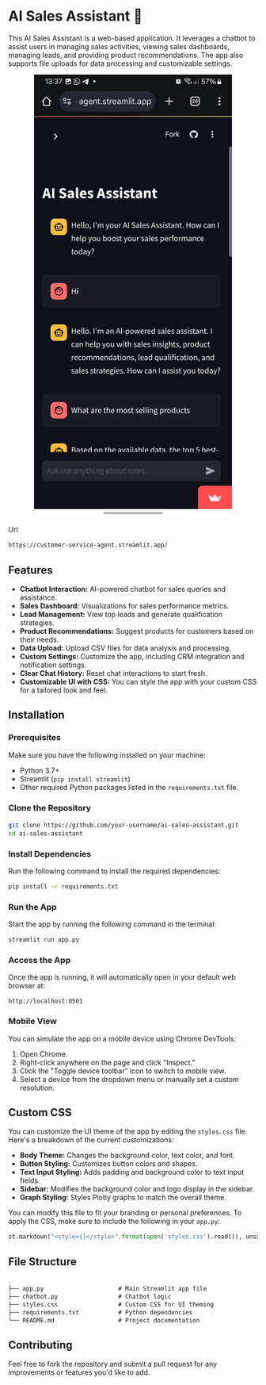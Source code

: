 # AI Sales Assistant 💼

This AI Sales Assistant is a web-based application. It leverages a chatbot to assist users in managing sales activities, viewing sales dashboards, managing leads, and providing product recommendations. The app also supports file uploads for data processing and customizable settings.

<div align="center">
    <img src="https://raw.githubusercontent.com/TuryahabwaPaul/customer-service-agent/main/Screenshot_20241018_133748_Chrome.jpg" alt="App Screenshot" width="400"/>
</div>


Url
```bash
https://customer-service-agent.streamlit.app/
```

## Features
- **Chatbot Interaction:** AI-powered chatbot for sales queries and assistance.
- **Sales Dashboard:** Visualizations for sales performance metrics.
- **Lead Management:** View top leads and generate qualification strategies.
- **Product Recommendations:** Suggest products for customers based on their needs.
- **Data Upload:** Upload CSV files for data analysis and processing.
- **Custom Settings:** Customize the app, including CRM integration and notification settings.
- **Clear Chat History:** Reset chat interactions to start fresh.
- **Customizable UI with CSS:** You can style the app with your custom CSS for a tailored look and feel.

## Installation

### Prerequisites
Make sure you have the following installed on your machine:
- Python 3.7+
- Streamlit (`pip install streamlit`)
- Other required Python packages listed in the `requirements.txt` file.

### Clone the Repository
```bash
git clone https://github.com/your-username/ai-sales-assistant.git
cd ai-sales-assistant
```

### Install Dependencies
Run the following command to install the required dependencies:
```bash
pip install -r requirements.txt
```

### Run the App
Start the app by running the following command in the terminal:
```bash
streamlit run app.py
```

### Access the App
Once the app is running, it will automatically open in your default web browser at:
```
http://localhost:8501
```

### Mobile View
You can simulate the app on a mobile device using Chrome DevTools:
1. Open Chrome.
2. Right-click anywhere on the page and click "Inspect."
3. Click the "Toggle device toolbar" icon to switch to mobile view.
4. Select a device from the dropdown menu or manually set a custom resolution.

## Custom CSS
You can customize the UI theme of the app by editing the `styles.css` file. Here's a breakdown of the current customizations:
- **Body Theme:** Changes the background color, text color, and font.
- **Button Styling:** Customizes button colors and shapes.
- **Text Input Styling:** Adds padding and background color to text input fields.
- **Sidebar:** Modifies the background color and logo display in the sidebar.
- **Graph Styling:** Styles Plotly graphs to match the overall theme.

You can modify this file to fit your branding or personal preferences. To apply the CSS, make sure to include the following in your `app.py`:
```python
st.markdown("<style>{}</style>".format(open('styles.css').read()), unsafe_allow_html=True)
```

## File Structure

```plaintext
.
├── app.py                     # Main Streamlit app file
├── chatbot.py                 # Chatbot logic
├── styles.css                 # Custom CSS for UI theming
├── requirements.txt           # Python dependencies
└── README.md                  # Project documentation
```

## Contributing
Feel free to fork the repository and submit a pull request for any improvements or features you'd like to add.

